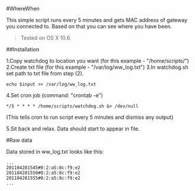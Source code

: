#WhereWhen

This simple script runs every 5 minutes and gets MAC address of gateway you connected to.
Based on that you can see where you have been.

> Tested on OS X 10.6.

##Installation

1.Copy watchdog to location you want (for this example - "/home/scripts/")
2.Create txt file (for this example - "/var/log/ww_log.txt")
3.In watchdog.sh set path to txt file from step (2).

	echo $input >> /var/log/ww_log.txt

4.Set cron job (command: "crontab -e")

	*/5 * * * * /home/scripts/watchdog.sh &> /dev/null
	
(This tells cron to run script every 5 minutes and dismiss any output)
	
5.Sit back and relax. Data should start to appear in file.

#Raw data

Data stored in ww_log.txt looks like this:

	...
	201104281545#0:2:a5:8c:f9:e2
	201104281550#0:2:a5:8c:f9:e2
	201104281555#0:2:a5:8c:f9:e2
	...